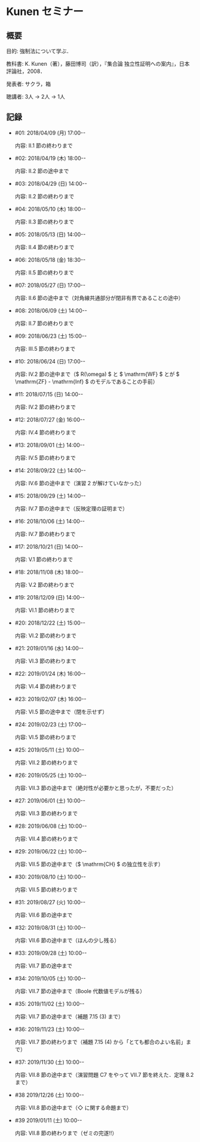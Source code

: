 # Kunen セミナー

## 概要

目的: 強制法について学ぶ．

教科書: K. Kunen（著），藤田博司（訳），『集合論 独立性証明への案内』，日本評論社，2008．

発表者: サクラ，箱

聴講者: 3人 → 2人 → 1人

## 記録

* \#01: 2018/04/09 (月) 17:00--

  内容: II.1 節の終わりまで

* \#02: 2018/04/19 (木) 18:00--

  内容: II.2 節の途中まで

* \#03: 2018/04/29 (日) 14:00--

  内容: II.2 節の終わりまで

* \#04: 2018/05/10 (木) 18:00--

  内容: II.3 節の終わりまで

* \#05: 2018/05/13 (日) 14:00--

  内容: II.4 節の終わりまで

* \#06: 2018/05/18 (金) 18:30--

  内容: II.5 節の終わりまで

* \#07: 2018/05/27 (日) 17:00--

  内容: II.6 節の途中まで（対角線共通部分が閉非有界であることの途中）

* \#08: 2018/06/09 (土) 14:00--

  内容: II.7 節の終わりまで

* \#09: 2018/06/23 (土) 15:00--

  内容: III.5 節の終わりまで

* \#10: 2018/06/24 (日) 17:00--

  内容: IV.2 節の途中まで（$ R(\omega) $ と $ \mathrm{WF} $ とが $ \mathrm{ZF} - \mathrm{Inf} $ のモデルであることの手前）

* \#11: 2018/07/15 (日) 14:00--

  内容: IV.2 節の終わりまで

* \#12: 2018/07/27 (金) 16:00--

  内容: IV.4 節の終わりまで

* \#13: 2018/09/01 (土) 14:00--

  内容: IV.5 節の終わりまで

* \#14: 2018/09/22 (土) 14:00--

  内容: IV.6 節の途中まで（演習 2 が解けていなかった）

* \#15: 2018/09/29 (土) 14:00--

  内容: IV.7 節の途中まで（反映定理の証明まで）

* \#16: 2018/10/06 (土) 14:00--

  内容: IV.7 節の終わりまで

* \#17: 2018/10/21 (日) 14:00--

  内容: V.1 節の終わりまで

* \#18: 2018/11/08 (木) 18:00--

  内容: V.2 節の終わりまで

* \#19: 2018/12/09 (日) 14:00--

  内容: VI.1 節の終わりまで

* \#20: 2018/12/22 (土) 15:00--

  内容: VI.2 節の終わりまで

* \#21: 2019/01/16 (水) 14:00--

  内容: VI.3 節の終わりまで

* \#22: 2019/01/24 (木) 16:00--

  内容: VI.4 節の終わりまで

* \#23: 2019/02/07 (木) 16:00--

  内容: VI.5 節の途中まで（閉を示せず）

* \#24: 2019/02/23 (土) 17:00--

  内容: VI.5 節の終わりまで

* \#25: 2019/05/11 (土) 10:00--

  内容: VII.2 節の終わりまで

* \#26: 2019/05/25 (土) 10:00--

  内容: VII.3 節の途中まで（絶対性が必要かと思ったが，不要だった）

* \#27: 2019/06/01 (土) 10:00--

  内容: VII.3 節の終わりまで

* \#28: 2019/06/08 (土) 10:00--

  内容: VII.4 節の終わりまで

* \#29: 2019/06/22 (土) 10:00--

  内容: VII.5 節の途中まで（$ \mathrm{CH} $ の独立性を示す）

* \#30: 2019/08/10 (土) 10:00--

  内容: VII.5 節の終わりまで

* \#31: 2019/08/27 (火) 10:00--

  内容: VII.6 節の途中まで

* \#32: 2019/08/31 (土) 10:00--

  内容: VII.6 節の途中まで（ほんの少し残る）

* \#33: 2019/09/28 (土) 10:00--

  内容: VII.7 節の途中まで

* \#34: 2019/10/05 (土) 10:00--

  内容: VII.7 節の途中まで（Boole 代数値モデルが残る）

* \#35: 2019/11/02 (土) 10:00--

  内容: VII.7 節の途中まで（補題 7.15 (3) まで）
  
* \#36: 2019/11/23 (土) 10:00--

  内容: VII.7 節の終わりまで（補題 7.15 (4) から「とても都合のよい名前」まで）

* \#37: 2019/11/30 (土) 10:00--

  内容: VII.8 節の途中まで（演習問題 C7 をやって VII.7 節を終えた．定理 8.2 まで）

* \#38 2019/12/26 (土) 10:00--

  内容: VII.8 節の途中まで（◇ に関する命題まで）

* \#39 2019/01/11 (土) 10:00--

  内容: VII.8 節の終わりまで（ゼミの完遂!!）
